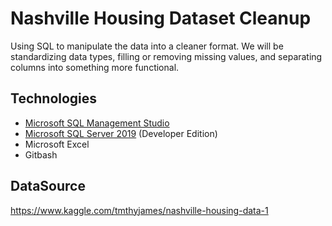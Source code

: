# Nashville Housing Dataset Cleanup
Using SQL to manipulate the data into a cleaner format. We will be standardizing data types, filling or removing missing values, and separating columns into something more functional.

## Technologies
* [Microsoft SQL Management Studio](https://docs.microsoft.com/en-us/sql/ssms/download-sql-server-management-studio-ssms?view=sql-server-ver15)
* [Microsoft SQL Server 2019](https://www.microsoft.com/en-us/sql-server/sql-server-downloads) (Developer Edition)
* Microsoft Excel
* Gitbash

## DataSource
https://www.kaggle.com/tmthyjames/nashville-housing-data-1
